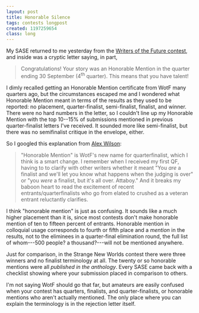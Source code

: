```yaml
---
layout: post
title: Honorable Silence
tags: contests longpost
created: 1197259654
class: long
---
```

My SASE returned to me yesterday from the [Writers of the Future contest](http://www.writersofthefuture.com/), and inside was a cryptic letter saying, in part,

> Congratulations!  Your story was an Honorable Mention in the quarter ending 30 September (4<sup>th</sup> quarter).  This means that you have talent!

I dimly recalled getting an Honorable Mention certificate from WotF many quarters ago, but the circumstances escaped me and I wondered what Honorable Mention meant in terms of the results as they used to be reported:  no placement, quarter-finalist, semi-finalist, finalist, and winner.<!--break-->  There were no hard numbers in the letter, so I couldn't line up my Honorable Mention with the top 10--15% of submissions mentioned in previous quarter-finalist letters I've received.  It sounded more like semi-finalist, but there was no semifinalist critique in the envelope, either.

So I googled this explanation from [Alex Wilson](http://www.alexwilson.com/projects/journal/2007_submissionlog_25.php):

> "Honorable Mention" is WotF's new name for quarterfinalist, which I think is a smart change. I remember when I received my first QF, having to to clarify with other writers whether it meant "You *are* a finalist and we'll let you know what happens when the judging is over" or "you *were* a finalist, but it's all over. Attaboy." And it breaks my baboon heart to read the excitement of recent entrants/quarterfinalists who go from elated to crushed as a veteran entrant reluctantly clarifies.

I think "honorable mention" is just as confusing.  It sounds like a much higher placement than it is, since most contests don't make honorable mention of ten to fifteen percent of entrants.  Honorable mention in colloquial usage corresponds to fourth or fifth place and a *mention* in the results, not to the eliminees in a quarter-final elimination round, the full list of whom---500 people?  a thousand?---will not be mentioned anywhere.

Just for comparison, in the Strange New Worlds contest there were three winners and no finalist terminology at all.  The twenty or so honorable mentions were all *published in the anthology*.  Every SASE came back with a checklist showing where your submission placed in comparison to others.

I'm not saying WotF should go that far, but amateurs are easily confused when your contest has quarters, finalists, and quarter-finalists, or honorable mentions who aren't actually mentioned.  The only place where you can explain the terminology is in the rejection letter itself.
